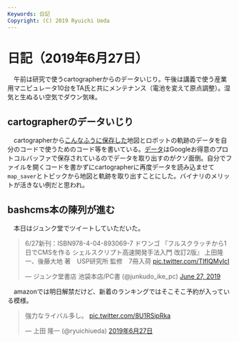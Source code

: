 ```yaml
---
Keywords: 日記
Copyright: (C) 2019 Ryuichi Ueda
---
```


# 日記（2019年6月27日）

　午前は研究で使うcartographerからのデータいじり。午後は講義で使う産業用マニピュレータ10台をTA氏と共にメンテナンス（電池を変えて原点調整）。湿気と生ぬるい空気でダウン気味。

## cartographerのデータいじり

　cartographerから[こんなふうに保存した](https://google-cartographer-ros.readthedocs.io/en/latest/assets_writer.html)地図とロボットの軌跡のデータを自分のコードで使うためのコード等を書いている。[データ](https://github.com/ryuichiueda/mapping_pfoe/blob/master/bag_and_maps/20190625_square.pbstream)はGoogleお得意のプロトコルバッファで保存されているのでデータを取り出すのがクソ面倒。自分でファイルを開くコードを書かずにcartographerに再度データを読み込ませて`map_saver`とトピックから地図と軌跡を取り出すことにした。バイナリのメリットが活きない例だと思われ。

## bashcms本の陳列が進む

　本日はジュンク堂でツイートしていただいた。

<blockquote class="twitter-tweet" data-partner="tweetdeck"><p lang="ja" dir="ltr">6/27新刊：ISBN978-4-04-893069-7 ドワンゴ 『フルスクラッチから1日でCMSを作る シェルスクリプト高速開発手法入門 改訂2版』 上田隆一、後藤大地 著　USP研究所 監修　7冊入荷 <a href="https://t.co/TIfIQMyIcI">pic.twitter.com/TIfIQMyIcI</a></p>&mdash; ジュンク堂書店 池袋本店/PC書 (@junkudo_ike_pc) <a href="https://twitter.com/junkudo_ike_pc/status/1144130834326155264?ref_src=twsrc%5Etfw">June 27, 2019</a></blockquote>
<script async src="https://platform.twitter.com/widgets.js" charset="utf-8"></script>

　amazonでは明日解禁だけど、新着のランキングではそこそこ予約が入っている模様。

<blockquote class="twitter-tweet" data-lang="ja"><p lang="ja" dir="ltr">強力なライバル多し。 <a href="https://t.co/8U1RSipRka">pic.twitter.com/8U1RSipRka</a></p>&mdash; 上田 隆一 (@ryuichiueda) <a href="https://twitter.com/ryuichiueda/status/1144180903666573315?ref_src=twsrc%5Etfw">2019年6月27日</a></blockquote>
<script async src="https://platform.twitter.com/widgets.js" charset="utf-8"></script>

